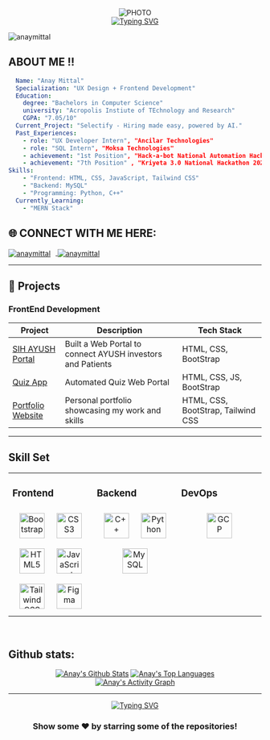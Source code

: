 <div align="center">
  <img src="https://media.giphy.com/media/L1R1tvI9svkIWwpVYr/giphy.gif" alt="PHOTO" />
  <br>
  <a href="https://git.io/typing-svg">
    <img src="https://readme-typing-svg.herokuapp.com?font=Sedan+SC&weight=500&duration=5000&pause=700&color=02F769&background=15151500&center=true&vCenter=true&random=false&width=435&lines=Hello!+I'm+Anay+Mittal;Aspiring+Software+Engineer,+UX+Designer;%26+an+Automation+enthusiast+" alt="Typing SVG"/></a>

</div>


<p align="left"> <img src="https://komarev.com/ghpvc/?username=Anay-Mittal&label=Profile%20views&color=0e75b6&style=flat" alt="anaymittal" /> </p>


## ABOUT ME !! 

```yaml
  Name: "Anay Mittal"
  Specialization: "UX Design + Frontend Development"
  Education:
    degree: "Bachelors in Computer Science"
    university: "Acropolis Instiute of TEchnology and Research"
    CGPA: "7.05/10"
  Current_Project: "Selectify - Hiring made easy, powered by AI."
  Past_Experiences:
    - role: "UX Developer Intern", "Ancilar Technologies"
    - role: "SQL Intern", "Moksa Technologies"
    - achievement: "1st Position", "Hack-a-bot National Automation Hackation 2024"
    - achievement: "7th Position" , "Kriyeta 3.0 National Hackathon 2024"
Skills:
    - "Frontend: HTML, CSS, JavaScript, Tailwind CSS"
    - "Backend: MySQL"
    - "Programming: Python, C++"
  Currently_Learning:
    - "MERN Stack"
```

## 🌐 CONNECT WITH ME HERE:
<p align="left">
  <a href="https://anay-mittal.vercel.app/" target="_blank" rel="noopener noreferrer">
    <img align="center" src="https://img.shields.io/badge/Portfolio-%23000000.svg?style=for-the-badge&logo=firefox&logoColor=#FF7139" alt="anaymittal" style="margin-right: 10px;" />
  </a>
  <a href="https://www.linkedin.com/in/anay-mittal/" target="_blank" rel="noopener noreferrer">
    <img align="center" src="https://img.shields.io/badge/LinkedIn-0077B5?style=for-the-badge&logo=linkedin&logoColor=white" alt="anaymittal" style="margin-right: 10px;" />
  </a>
</p>



---

## 🚀 Projects

### FrontEnd Development
| Project         | Description                                         | Tech Stack               |
|-----------------|-----------------------------------------------------|--------------------------|
| [SIH AYUSH Portal](https://sih-ayush-portal.vercel.app/) | Built a Web Portal to connect AYUSH investors and Patients| HTML, CSS, BootStrap|
| [Quiz App](https://quizzos-nine.vercel.app/) | Automated Quiz Web Portal | HTML, CSS, JS, BootStrap|
| [Portfolio Website](https://anay-mittal.vercel.app/) | Personal portfolio showcasing my work and skills| HTML, CSS, BootStrap, Tailwind CSS|

---

## Skill Set  
<table><tr><td valign="top" width="33%">



### Frontend  
<div align="center">  
<a href="https://getbootstrap.com/docs/3.4/javascript/" target="_blank"><img style="margin: 10px" src="https://profilinator.rishav.dev/skills-assets/bootstrap-plain.svg" alt="Bootstrap" height="50" /></a>  
<a href="https://www.w3schools.com/css/" target="_blank"><img style="margin: 10px" src="https://profilinator.rishav.dev/skills-assets/css3-original-wordmark.svg" alt="CSS3" height="50" /></a>  
<a href="https://en.wikipedia.org/wiki/HTML5" target="_blank"><img style="margin: 10px" src="https://profilinator.rishav.dev/skills-assets/html5-original-wordmark.svg" alt="HTML5" height="50" /></a>  
<a href="https://www.javascript.com/" target="_blank"><img style="margin: 10px" src="https://profilinator.rishav.dev/skills-assets/javascript-original.svg" alt="JavaScript" height="50" /></a> 
<a href="https://www.tailwindcss.com/" target="_blank"><img style="margin: 10px" src="https://profilinator.rishav.dev/skills-assets/tailwindcss.svg" alt="Tailwind CSS" height="50" /></a>  
<a href="https://www.figma.com/" target="_blank"><img style="margin: 10px" src="https://profilinator.rishav.dev/skills-assets/figma-icon.svg" alt="Figma" height="50" /></a>  
</div>

</td><td valign="top" width="33%">



### Backend  
<div align="center">  
<a href="https://www.cplusplus.com/" target="_blank"><img style="margin: 10px" src="https://profilinator.rishav.dev/skills-assets/cplusplus-original.svg" alt="C++" height="50" /></a>    
<a href="https://www.python.org/" target="_blank"><img style="margin: 10px" src="https://profilinator.rishav.dev/skills-assets/python-original.svg" alt="Python" height="50" /></a>  
<a href="https://www.mysql.com/" target="_blank"><img style="margin: 10px" src="https://profilinator.rishav.dev/skills-assets/mysql-original-wordmark.svg" alt="MySQL" height="50" /></a>  

</div>

</td><td valign="top" width="33%">

### DevOps  
<div align="center">  
<a href="https://cloud.google.com/" target="_blank"><img style="margin: 10px" src="https://profilinator.rishav.dev/skills-assets/google_cloud-icon.svg" alt="GCP" height="50" /></a>  
</div>

</td></tr></table>  

<br/>  

## Github stats:
<div align="center">
  <a href="https://github.com/Anay-Mittal/github-readme-stats"><img alt="Anay's Github Stats" src="https://github-readme-stats.vercel.app/api?username=Anay-Mittal&show_icons=true&count_private=true&theme=react&hide_border=true&bg_color=0D1117" /></a>
  <a href="https://github.com/Anay-Mittal/github-readme-stats"><img alt="Anay's Top Languages" src="https://github-readme-stats.vercel.app/api/top-langs/?username=Anay-Mittal&langs_count=8&count_private=true&layout=compact&theme=react&hide_border=true&bg_color=0D1117" /></a>
  <br/>
  <a href="https://github.com/amanw-25">
    <img alt="Anay's Activity Graph" src="https://github-readme-activity-graph.vercel.app/graph?username=Anay-Mittal&theme=react-dark" />
  </a>
</div>

---

<div align="center">
   <a href="https://git.io/typing-svg">
      <img src="https://readme-typing-svg.demolab.com?font=Sedan+SC&weight=500&size=30&pause=1000&color=F63024&background=6883FF00&center=true&vCenter=true&random=false&width=435&lines=Thanks+For+Visiting+!" alt="Typing SVG" />
   </a>
   <h3>Show some ❤️ by starring some of the repositories!</h3>
</div>
